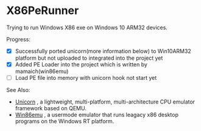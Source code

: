 # X86PeRunner

Trying to run Windows X86 exe on Windows 10 ARM32 devices.

Progress:
- [x] Successfully ported unicorn(more information below) to Win10ARM32 platform but not uploaded to integrated into the project yet
- [x] Added PE Loader into the project which is written by mamaich(win86emu)
- [ ] Load PE file into memory with unicorn hook not start yet

See Also:
+ [Unicorn](https://github.com/unicorn-engine/unicorn)
 , a lightweight, multi-platform, multi-architecture CPU emulator framework based on QEMU.
+ [Win86emu](https://forum.xda-developers.com/showthread.php?t=2095934)
 , a usermode emulator that runs leagacy x86 desktop programs on the Windows RT platform.
